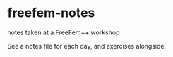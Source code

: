 # freefem-notes
notes taken at a FreeFem++ workshop

See a notes file for each day, and exercises alongside.

